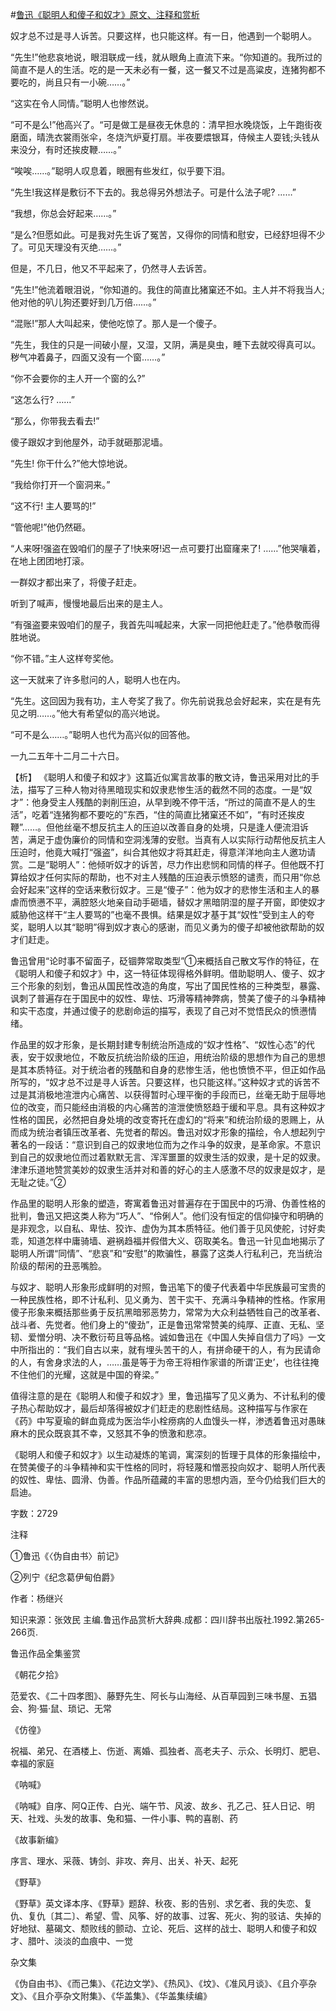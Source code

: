#[鲁迅《聪明人和傻子和奴才》原文、注释和赏析](https://www.vrrw.net/wx/9419.html)

奴才总不过是寻人诉苦。只要这样，也只能这样。有一日，他遇到一个聪明人。

“先生!”他悲哀地说，眼泪联成一线，就从眼角上直流下来。“你知道的。我所过的简直不是人的生活。吃的是一天未必有一餐，这一餐又不过是高粱皮，连猪狗都不要吃的，尚且只有一小碗……。”

“这实在令人同情。”聪明人也惨然说。

“可不是么!”他高兴了。“可是做工是昼夜无休息的：清早担水晚烧饭，上午跑街夜磨面，晴洗衣裳雨张伞，冬烧汽炉夏打扇。半夜要煨银耳，侍候主人耍钱;头钱从来没分，有时还挨皮鞭……。”

“唉唉……。”聪明人叹息着，眼圈有些发红，似乎要下泪。

“先生!我这样是敷衍不下去的。我总得另外想法子。可是什么法子呢? ……”

“我想，你总会好起来……。”

“是么?但愿如此。可是我对先生诉了冤苦，又得你的同情和慰安，已经舒坦得不少了。可见天理没有灭绝……。”

但是，不几日，他又不平起来了，仍然寻人去诉苦。

“先生!”他流着眼泪说，“你知道的。我住的简直比猪窠还不如。主人并不将我当人;他对他的叭儿狗还要好到几万倍……。”

“混账!”那人大叫起来，使他吃惊了。那人是一个傻子。

“先生，我住的只是一间破小屋，又湿，又阴，满是臭虫，睡下去就咬得真可以。秽气冲着鼻子，四面又没有一个窗……。”

“你不会要你的主人开一个窗的么?”

“这怎么行? ……”

“那么，你带我去看去!”

傻子跟奴才到他屋外，动手就砸那泥墙。

“先生! 你干什么?”他大惊地说。

“我给你打开一个窗洞来。”

“这不行! 主人要骂的!”

“管他呢!”他仍然砸。

“人来呀!强盗在毁咱们的屋子了!快来呀!迟一点可要打出窟窿来了! ……”他哭嚷着，在地上团团地打滚。

一群奴才都出来了，将傻子赶走。

听到了喊声，慢慢地最后出来的是主人。

“有强盗要来毁咱们的屋子，我首先叫喊起来，大家一同把他赶走了。”他恭敬而得胜地说。

“你不错。”主人这样夸奖他。

这一天就来了许多慰问的人，聪明人也在内。

“先生。这回因为我有功，主人夸奖了我了。你先前说我总会好起来，实在是有先见之明……。”他大有希望似的高兴地说。

“可不是么……。”聪明人也代为高兴似的回答他。

一九二五年十二月二十六日。



【析】 《聪明人和傻子和奴才》这篇近似寓言故事的散文诗，鲁迅采用对比的手法，描写了三种人物对待黑暗现实和奴隶悲惨生活的截然不同的态度。一是“奴才”：他身受主人残酷的剥削压迫，从早到晚不停干活，“所过的简直不是人的生活”，吃着“连猪狗都不要吃的”东西，“住的简直比猪窠还不如”，“有时还挨皮鞭”……。但他丝毫不想反抗主人的压迫以改善自身的处境，只是逢人便流泪诉苦，满足于虚伪廉价的同情和空洞浅薄的安慰。当真有人以实际行动帮他反抗主人压迫时，他竟大喊打“强盗”，纠合其他奴才将其赶走，得意洋洋地向主人邀功请赏。二是“聪明人”：他倾听奴才的诉苦，尽力作出悲悯和同情的样子。但他既不打算给奴才任何实际的帮助，也不对主人残酷的压迫表示愤怒的谴责，而只用“你总会好起来”这样的空话来敷衍奴才。三是“傻子”：他为奴才的悲惨生活和主人的暴虐而愤懑不平，满腔怒火地亲自动手砸墙，替奴才黑暗阴湿的屋子开窗，即使奴才威胁他这样干“主人要骂的”也毫不畏惧。结果是奴才基于其“奴性”受到主人的夸奖，聪明人以其“聪明”得到奴才衷心的感谢，而见义勇为的傻子却被他欲帮助的奴才们赶走。

鲁迅曾用“论时事不留面子，砭锢弊常取类型”①来概括自己散文写作的特征，在《聪明人和傻子和奴才》中，这一特征体现得格外鲜明。借助聪明人、傻子、奴才三个形象的刻划，鲁迅从国民性改造的角度，写出了国民性格的三种类型，暴露、讽刺了普遍存在于国民中的奴性、卑怯、巧滑等精神弊病，赞美了傻子的斗争精神和实干态度，并通过傻子的悲剧命运的描写，表现了自己对不觉悟民众的愤懑情绪。

作品里的奴才形象，是长期封建专制统治所造成的“奴才性格”、“奴性心态”的代表，安于奴隶地位，不敢反抗统治阶级的压迫，用统治阶级的思想作为自己的思想是其本质特征。对于统治者的残酷和自身的悲惨生活，他也愤愤不平，但正如作品所写的，“奴才总不过是寻人诉苦。只要这样，也只能这样。”这种奴才式的诉苦不过是其消极地渲泄内心痛苦、以获得暂时心理平衡的手段而已，丝毫无助于屈辱地位的改变，而只能经由消极的内心痛苦的渲泄使愤怒趋于缓和平息。具有这种奴才性格的国民，必然把自身处境的改变寄托在虚幻的“将来”和统治阶级的恩赐上，从而成为统治者镇压改革者、先觉者的帮凶。鲁迅对奴才形象的描绘，令人想起列宁著名的一段话：“意识到自己的奴隶地位而为之作斗争的奴隶，是革命家。不意识到自己的奴隶地位而过着默默无言、浑浑噩噩的奴隶生活的奴隶，是十足的奴隶。津津乐道地赞赏美妙的奴隶生活并对和善的好心的主人感激不尽的奴隶是奴才，是无耻之徒。”②

作品里的聪明人形象的塑造，寄寓着鲁迅对普遍存在于国民中的巧滑、伪善性格的批判，鲁迅又把这类人称为“巧人”、“伶俐人”。他们没有恒定的信仰操守和明确的是非观念，以自私、卑怯、狡诈、虚伪为其本质特征。他们善于见风使舵，讨好卖乖，知道怎样中庸骑墙、避祸趋福并假借大义、窃取美名。鲁迅一针见血地揭示了聪明人所谓“同情”、“悲哀”和“安慰”的欺骗性，暴露了这类人行私利己，充当统治阶级的帮闲的丑恶嘴脸。

与奴才、聪明人形象形成鲜明的对照，鲁迅笔下的傻子代表着中华民族最可宝贵的一种民族性格，即不计私利、见义勇为、苦干实干、充满斗争精神的性格。作家用傻子形象来概括那些勇于反抗黑暗邪恶势力，常常为大众利益牺牲自己的改革者、战斗者、先觉者。他们身上的“傻劲”，正是鲁迅常常赞美的纯厚、正直、无私、坚韧、爱憎分明、决不敷衍苟且等品格。诚如鲁迅在《中国人失掉自信力了吗》一文中所指出的：“我们自古以来，就有埋头苦干的人，有拼命硬干的人，有为民请命的人，有舍身求法的人，……虽是等于为帝王将相作家谱的所谓‘正史’，也往往掩不住他们的光耀，这就是中国的脊梁。”

值得注意的是在《聪明人和傻子和奴才》里，鲁迅描写了见义勇为、不计私利的傻子热心帮助奴才，最后却落得被奴才们赶走的悲剧性结局。这种描写与作家在《药》中写夏瑜的鲜血竟成为医治华小栓痨病的人血馒头一样，渗透着鲁迅对愚昧麻木的民众既哀其不幸，又怒其不争的愤激和悲凉。

《聪明人和傻子和奴才》以生动凝炼的笔调，寓深刻的哲理于具体的形象描绘中，在赞美傻子的斗争精神和实干性格的同时，将轻蔑和憎恶投向奴才、聪明人所代表的奴性、卑怯、圆滑、伪善。作品所蕴藏的丰富的思想内涵，至今仍给我们巨大的启迪。

字数：2729

注释

①鲁迅《〈伪自由书〉前记》

②列宁《纪念葛伊甸伯爵》

作者：杨继兴

知识来源：张效民 主编.鲁迅作品赏析大辞典.成都：四川辞书出版社.1992.第265-266页.

鲁迅作品全集鉴赏

《朝花夕拾》

范爱农、《二十四孝图》、藤野先生、阿长与山海经、从百草园到三味书屋、五猖会、狗·猫·鼠、琐记、无常

《仿徨》

祝福、弟兄、在酒楼上、伤逝、离婚、孤独者、高老夫子、示众、长明灯、肥皂、幸福的家庭

《呐喊》

《呐喊》自序、阿Q正传、白光、端午节、风波、故乡、孔乙己、狂人日记、明天、社戏、头发的故事、兔和猫、一件小事、鸭的喜剧、药

《故事新编》

序言、理水、采薇、铸剑、非攻、奔月、出关、补天、起死

《野草》

《野草》英文译本序、《野草》题辞、秋夜、影的告别、求乞者、我的失恋、复仇、复仇〔其二〕、希望、雪、风筝、好的故事、过客、死火、狗的驳诘、失掉的好地狱、墓碣文、颓败线的颤动、立论、死后、这样的战士、聪明人和傻子和奴才、腊叶、淡淡的血痕中、一觉

杂文集

《伪自由书》、《而己集》、《花边文学》、《热风》、《坟》、《准风月谈》、《且介亭杂文》、《且介亭杂文附集》、《华盖集》、《华盖集续编》

